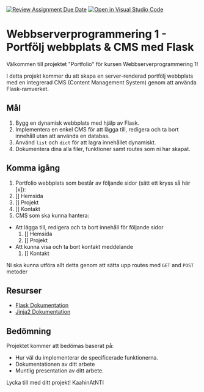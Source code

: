 [![Review Assignment Due Date](https://classroom.github.com/assets/deadline-readme-button-24ddc0f5d75046c5622901739e7c5dd533143b0c8e959d652212380cedb1ea36.svg)](https://classroom.github.com/a/ZYLuXfMz)
[![Open in Visual Studio Code](https://classroom.github.com/assets/open-in-vscode-718a45dd9cf7e7f842a935f5ebbe5719a5e09af4491e668f4dbf3b35d5cca122.svg)](https://classroom.github.com/online_ide?assignment_repo_id=12544996&assignment_repo_type=AssignmentRepo)

# Webbserverprogrammering 1 - Portfölj webbplats & CMS med Flask

Välkommen till projektet "Portfolio" för kursen Webbserverprogrammering 1! 

I detta projekt kommer du att skapa en server-renderad portfölj webbplats med en integrerad CMS (Content Management System) genom att använda Flask-ramverket. 

## Mål

1. Bygg en dynamisk webbplats med hjälp av Flask.
2. Implementera en enkel CMS för att lägga till, redigera och ta bort innehåll utan att använda en databas.
3. Använd `list` och `dict` för att lagra innehållet dynamiskt.
4. Dokumentera dina alla filer, funktioner samt routes som ni har skapat.

## Komma igång

1. Portfolio webbplats som består av följande sidor (sätt ett kryss så här [x]):
  1. [] Hemsida
  2. [] Projekt
  3. [] Kontakt
2. CMS som ska kunna hantera:
  - Att lägga till, redigera och ta bort innehåll för följande sidor
    1. [] Hemsida
    2. [] Projekt
  - Att kunna visa och ta bort kontakt meddelande
    1. [] Kontakt

Ni ska kunna utföra allt detta genom att sätta upp routes med `GET` and `POST` metoder

## Resurser

- [Flask Dokumentation](https://flask.palletsprojects.com/)
- [Jinja2 Dokumentation](https://jinja.palletsprojects.com/)

## Bedömning

Projektet kommer att bedömas baserat på:

- Hur väl du implementerar de specificerade funktionerna.
- Dokumentationen av ditt arbete
- Muntlig presentation av ditt arbete.

Lycka till med ditt projekt!
KaahinAtNTI
